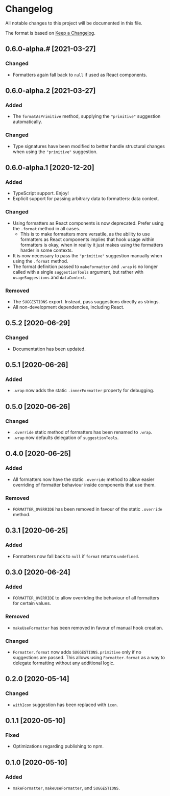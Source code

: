 # Changelog

All notable changes to this project will be documented in this file.

The format is based on [Keep a Changelog](https://keepachangelog.com/en/1.0.0/).

## 0.6.0-alpha.# [2021-03-27]

### Changed

- Formatters again fall back to `null` if used as React components.

## 0.6.0-alpha.2 [2021-03-27]

### Added

- The `formatAsPrimitive` method, supplying the `"primitive"` suggestion automatically.

### Changed

- Type signatures have been modified to better handle structural changes when using the `"primitive"` suggestion.

## 0.6.0-alpha.1 [2020-12-20]

### Added

- TypeScript support. Enjoy!
- Explicit support for passing arbitrary data to formatters: data context.

### Changed

- Using formatters as React components is now deprecated. Prefer using the `.format` method in all cases.
  - This is to make formatters more versatile, as the ability to use formatters as React components implies that hook usage within formatters is okay, when in reality it just makes using the formatters harder in some contexts.
- It is now necessary to pass the `"primitive"` suggestion manually when using the `.format` method.
- The format definition passed to `makeFormatter` and `.wrap` is no longer called with a single `suggestionTools` argument, but rather with `usageSuggestions` and `dataContext`.

### Removed

- The `SUGGESTIONS` export. Instead, pass suggestions directly as strings.
- All non-development dependencies, including React.

## 0.5.2 [2020-06-29]

### Changed

- Documentation has been updated.

## 0.5.1 [2020-06-26]

### Added

- `.wrap` now adds the static `.innerFormatter` property for debugging.

## 0.5.0 [2020-06-26]

### Changed

- `.override` static method of formatters has been renamed to `.wrap`.
- `.wrap` now defaults delegation of `suggestionTools`.

## O.4.0 [2020-06-25]

### Added

- All formatters now have the static `.override` method to allow easier overriding of formatter behaviour inside components that use them.

### Removed

- `FORMATTER_OVERRIDE` has been removed in favour of the static `.override` method.

## 0.3.1 [2020-06-25]

### Added

- Formatters now fall back to `null` if `format` returns `undefined`.

## 0.3.0 [2020-06-24]

### Added

- `FORMATTER_OVERRIDE` to allow overriding the behaviour of all formatters for certain values.

### Removed

- `makeUseFormatter` has been removed in favour of manual hook creation.

### Changed

- `Formatter.format` now adds `SUGGESTIONS.primitive` only if no suggestions are passed. This allows using `Formatter.format` as a way to delegate formatting without any additional logic.

## 0.2.0 [2020-05-14]

### Changed

- `withIcon` suggestion has been replaced with `icon`.

## 0.1.1 [2020-05-10]

### Fixed

- Optimizations regarding publishing to npm.

## 0.1.0 [2020-05-10]

### Added

- `makeFormatter`, `makeUseFormatter`, and `SUGGESTIONS`.
